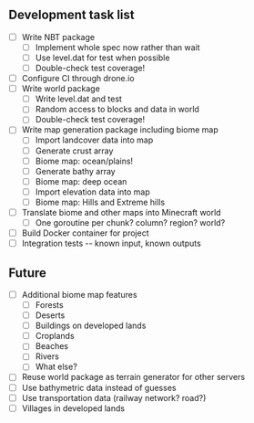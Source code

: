 Development task list
---------------------

- [ ] Write NBT package
  - [ ] Implement whole spec now rather than wait
  - [ ] Use level.dat for test when possible
  - [ ] Double-check test coverage!
- [ ] Configure CI through drone.io
- [ ] Write world package
  - [ ] Write level.dat and test
  - [ ] Random access to blocks and data in world
  - [ ] Double-check test coverage!
- [ ] Write map generation package including biome map
  - [ ] Import landcover data into map
  - [ ] Generate crust array
  - [ ] Biome map: ocean/plains!
  - [ ] Generate bathy array
  - [ ] Biome map: deep ocean
  - [ ] Import elevation data into map
  - [ ] Biome map: Hills and Extreme hills
- [ ] Translate biome and other maps into Minecraft world
  - [ ] One goroutine per chunk?  column?  region?  world?
- [ ] Build Docker container for project
- [ ] Integration tests -- known input, known outputs

Future
------
- [ ] Additional biome map features
  - [ ] Forests
  - [ ] Deserts
  - [ ] Buildings on developed lands
  - [ ] Croplands
  - [ ] Beaches
  - [ ] Rivers
  - [ ] What else?
- [ ] Reuse world package as terrain generator for other servers
- [ ] Use bathymetric data instead of guesses
- [ ] Use transportation data (railway network?  road?)
- [ ] Villages in developed lands
